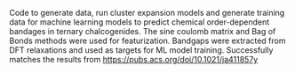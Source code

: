 Code to generate data, run cluster expansion models and generate training data for machine learning models to predict chemical order-dependent bandages in ternary chalcogenides. The sine coulomb matrix and Bag of Bonds methods were used for featurization. Bandgaps were  extracted from DFT relaxations and used as targets for ML model training. Successfully matches the results from https://pubs.acs.org/doi/10.1021/ja411857y


